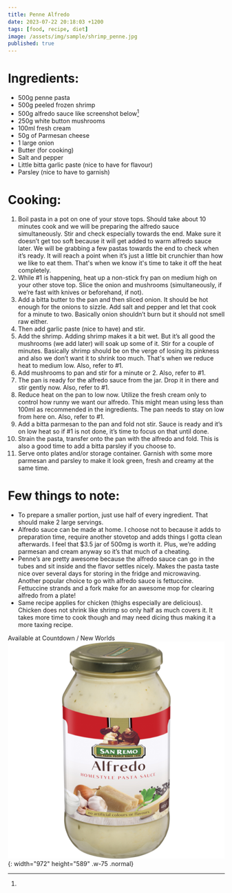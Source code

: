 ```yaml
---
title: Penne Alfredo
date: 2023-07-22 20:18:03 +1200
tags: [food, recipe, diet]
image: /assets/img/sample/shrimp_penne.jpg 
published: true
---
```



# Ingredients:
- 500g penne pasta 
- 500g peeled frozen shrimp
- 500g alfredo sauce like screenshot below[^alfredo]
- 250g white button mushrooms
- 100ml fresh cream
- 50g of Parmesan cheese
- 1 large onion
- Butter (for cooking)
- Salt and pepper
- Little bitta garlic paste (nice to have for flavour)
- Parsley (nice to have to garnish)

# Cooking:
1. Boil pasta in a pot on one of your stove tops. Should take about 10 minutes cook and 
    we will be preparing the alfredo sauce simultaneously. 
    Stir and check especially towards the end. 
    Make sure it doesn’t get too soft because it will get added to warm alfredo sauce later.
    We will be grabbing a few pastas towards the end to check when it’s ready. 
    It will reach a point when it’s just a little bit crunchier than how we like to eat them. 
    That's when we know it's time to take it off the heat completely.
2. While #1 is happening, heat up a non-stick fry pan on medium high on your other stove top. 
    Slice the onion and mushrooms (simultaneously, if we’re fast with knives or beforehand, if not).
3. Add a bitta butter to the pan and then sliced onion. It should be hot enough for the onions to sizzle.
    Add salt and pepper and let that cook for a minute to two. Basically onion shouldn’t burn but it should not smell raw either.
4. Then add garlic paste (nice to have) and stir.
5. Add the shrimp. Adding shrimp makes it a bit wet. But it’s all good the mushrooms (we add later) will soak up some of it. 
    Stir for a couple of minutes. Basically shrimp should be on the verge of losing its pinkness and 
    also we don’t want it to shrink too much. That's when we reduce heat to medium low. Also, refer to #1.
6. Add mushrooms to pan and stir for a minute or 2. Also, refer to #1.
7. The pan is ready for the alfredo sauce from the jar. Drop it in there and stir gently now. Also, refer to #1.
8. Reduce heat on the pan to low now. Utilize the fresh cream only to control how runny we want our alfredo. 
    This might mean using less than 100ml as recommended in the ingredients. The pan needs to stay on low from here on. Also, refer to #1.
9. Add a bitta parmesan to the pan and fold not stir. Sauce is ready and it’s on low heat so if #1 is not done, 
    it’s time to focus on that until done. 
10. Strain the pasta, transfer onto the pan with the alfredo and fold. This is also a good time to add a bitta parsley if you choose to.
11. Serve onto plates and/or storage container. Garnish with some more parmesan and parsley to make it look green, fresh and creamy at the same time.

# Few things to note:
- To prepare a smaller portion, just use half of every ingredient. That should make 2 large servings.
- Alfredo sauce can be made at home. I choose not to because it adds to preparation time, 
    require another stovetop and adds things I gotta clean afterwards. I feel that $3.5 jar of 500mg is worth it. 
    Plus, we’re adding parmesan and cream anyway so it’s that much of a cheating.
- Penne’s are pretty awesome because the alfredo sauce can go in the tubes and sit inside and the flavor settles nicely. 
    Makes the pasta taste nice over several days for storing in the fridge and microwaving. 
    Another popular choice to go with alfredo sauce is fettuccine. Fettuccine strands and a fork make for an awesome mop for clearing alfredo from a plate! 
- Same recipe applies for chicken (thighs especially are delicious). Chicken does not shrink like shrimp so only half as much covers it. 
    It takes more time to cook though and may need dicing thus making it a more taxing recipe.

[^alfredo]:
Available at Countdown / New Worlds
![Alfredo Sauce](/assets/img/sample/alfredo_sauce.png){: width="972" height="589" .w-75 .normal}
